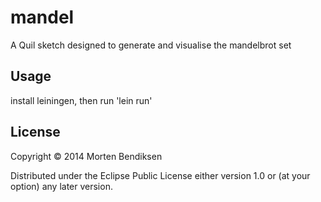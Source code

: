 # mandel

A Quil sketch designed to generate and visualise the mandelbrot set

## Usage

install leiningen, then run 'lein run'

## License

Copyright © 2014 Morten Bendiksen

Distributed under the Eclipse Public License either version 1.0 or (at
your option) any later version.
